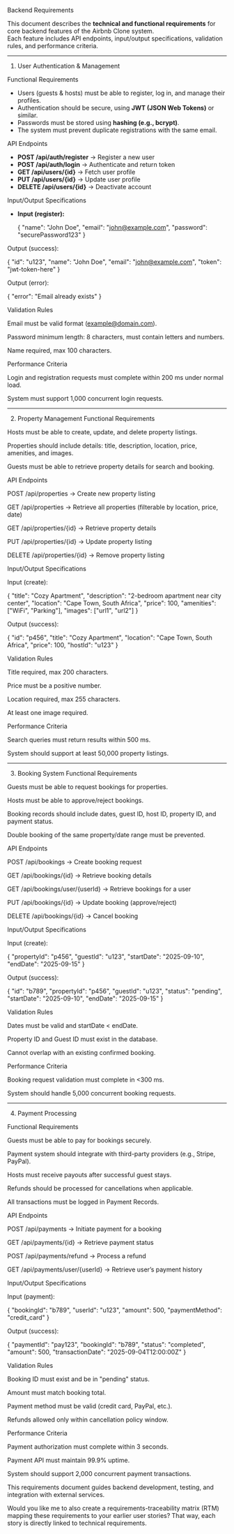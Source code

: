 Backend Requirements

This document describes the **technical and functional requirements** for core backend features of the Airbnb Clone system.  
Each feature includes API endpoints, input/output specifications, validation rules, and performance criteria.

---

 1. User Authentication & Management

 Functional Requirements
- Users (guests & hosts) must be able to register, log in, and manage their profiles.
- Authentication should be secure, using **JWT (JSON Web Tokens)** or similar.
- Passwords must be stored using **hashing (e.g., bcrypt)**.
- The system must prevent duplicate registrations with the same email.

 API Endpoints
- **POST /api/auth/register** → Register a new user  
- **POST /api/auth/login** → Authenticate and return token  
- **GET /api/users/{id}** → Fetch user profile  
- **PUT /api/users/{id}** → Update user profile  
- **DELETE /api/users/{id}** → Deactivate account  

 Input/Output Specifications
- **Input (register):**
  
  {
    "name": "John Doe",
    "email": "john@example.com",
    "password": "securePassword123"
  }

Output (success):

{
  "id": "u123",
  "name": "John Doe",
  "email": "john@example.com",
  "token": "jwt-token-here"
}


Output (error):

{ "error": "Email already exists" }


Validation Rules

Email must be valid format (example@domain.com).

Password minimum length: 8 characters, must contain letters and numbers.

Name required, max 100 characters.

Performance Criteria

Login and registration requests must complete within 200 ms under normal load.

System must support 1,000 concurrent login requests.

---

2. Property Management
Functional Requirements

Hosts must be able to create, update, and delete property listings.

Properties should include details: title, description, location, price, amenities, and images.

Guests must be able to retrieve property details for search and booking.


API Endpoints

POST /api/properties → Create new property listing

GET /api/properties → Retrieve all properties (filterable by location, price, date)

GET /api/properties/{id} → Retrieve property details

PUT /api/properties/{id} → Update property listing

DELETE /api/properties/{id} → Remove property listing


Input/Output Specifications

Input (create):

{
  "title": "Cozy Apartment",
  "description": "2-bedroom apartment near city center",
  "location": "Cape Town, South Africa",
  "price": 100,
  "amenities": ["WiFi", "Parking"],
  "images": ["url1", "url2"]
}


Output (success):

{
  "id": "p456",
  "title": "Cozy Apartment",
  "location": "Cape Town, South Africa",
  "price": 100,
  "hostId": "u123"
}

Validation Rules

Title required, max 200 characters.

Price must be a positive number.

Location required, max 255 characters.

At least one image required.


Performance Criteria

Search queries must return results within 500 ms.

System should support at least 50,000 property listings.

---

3. Booking System
Functional Requirements

Guests must be able to request bookings for properties.

Hosts must be able to approve/reject bookings.

Booking records should include dates, guest ID, host ID, property ID, and payment status.

Double booking of the same property/date range must be prevented.

API Endpoints

POST /api/bookings → Create booking request

GET /api/bookings/{id} → Retrieve booking details

GET /api/bookings/user/{userId} → Retrieve bookings for a user

PUT /api/bookings/{id} → Update booking (approve/reject)

DELETE /api/bookings/{id} → Cancel booking

Input/Output Specifications

Input (create):

{
  "propertyId": "p456",
  "guestId": "u123",
  "startDate": "2025-09-10",
  "endDate": "2025-09-15"
}


Output (success):

{
  "id": "b789",
  "propertyId": "p456",
  "guestId": "u123",
  "status": "pending",
  "startDate": "2025-09-10",
  "endDate": "2025-09-15"
}

Validation Rules

Dates must be valid and startDate < endDate.

Property ID and Guest ID must exist in the database.

Cannot overlap with an existing confirmed booking.

Performance Criteria

Booking request validation must complete in <300 ms.

System should handle 5,000 concurrent booking requests.

---

4. Payment Processing

Functional Requirements

Guests must be able to pay for bookings securely.

Payment system should integrate with third-party providers (e.g., Stripe, PayPal).

Hosts must receive payouts after successful guest stays.

Refunds should be processed for cancellations when applicable.

All transactions must be logged in Payment Records.


API Endpoints

POST /api/payments → Initiate payment for a booking

GET /api/payments/{id} → Retrieve payment status

POST /api/payments/refund → Process a refund

GET /api/payments/user/{userId} → Retrieve user’s payment history


Input/Output Specifications

Input (payment):

{
  "bookingId": "b789",
  "userId": "u123",
  "amount": 500,
  "paymentMethod": "credit_card"
}


Output (success):

{
  "paymentId": "pay123",
  "bookingId": "b789",
  "status": "completed",
  "amount": 500,
  "transactionDate": "2025-09-04T12:00:00Z"
}


Validation Rules

Booking ID must exist and be in "pending" status.

Amount must match booking total.

Payment method must be valid (credit card, PayPal, etc.).

Refunds allowed only within cancellation policy window.


Performance Criteria

Payment authorization must complete within 3 seconds.

Payment API must maintain 99.9% uptime.

System should support 2,000 concurrent payment transactions.

This requirements document guides backend development, testing, and integration with external services.



Would you like me to also create a requirements-traceability matrix (RTM) mapping these requirements to your earlier user stories? That way, each story is directly linked to technical requirements.
